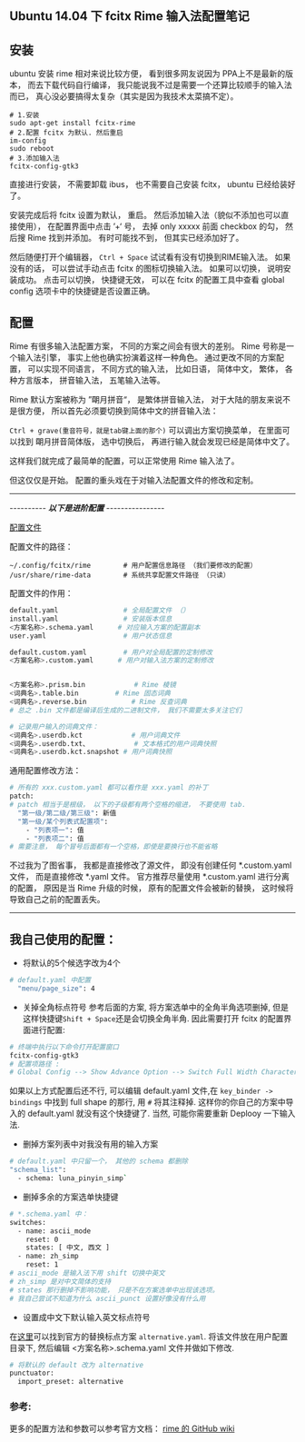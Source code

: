 Ubuntu 14.04 下 fcitx Rime 输入法配置笔记
-----------------


## 安装
ubuntu 安装 rime 相对来说比较方便， 看到很多网友说因为 PPA上不是最新的版本， 而去下载代码自行编译， 我只能说我不过是需要一个还算比较顺手的输入法而已， 真心没必要搞得太复杂（其实是因为我技术太菜搞不定）。 
```shell
# 1.安装
sudo apt-get install fcitx-rime
# 2.配置 fcitx 为默认. 然后重启
im-config
sudo reboot
# 3.添加输入法
fcitx-config-gtk3
```
直接进行安装， 不需要卸载 ibus， 也不需要自己安装 fcitx， ubuntu 已经给装好了。

安装完成后将 fcitx 设置为默认， 重启。 然后添加输入法（貌似不添加也可以直接使用）， 在配置界面中点击 ’+‘ 号， 去掉 only xxxxx 前面 checkbox 的勾， 然后搜 Rime 找到并添加。 有时可能找不到， 但其实已经添加好了。

然后随便打开个编辑器， `Ctrl + Space` 试试看有没有切换到RIME输入法。
如果没有的话， 可以尝试手动点击 fcitx 的图标切换输入法。 如果可以切换， 说明安装成功。
点击可以切换， 快捷键无效， 可以在 fcitx 的配置工具中查看 global config 选项卡中的快捷键是否设置正确。


## 配置

Rime 有很多输入法配置方案， 不同的方案之间会有很大的差别。 Rime 号称是一个输入法引擎， 事实上他也确实扮演着这样一种角色。 通过更改不同的方案配置， 可以实现不同语言， 不同方式的输入法， 比如日语， 简体中文， 繁体， 各种方言版本， 拼音输入法， 五笔输入法等。 

Rime 默认方案被称为 ”朙月拼音“， 是繁体拼音输入法， 对于大陆的朋友来说不是很方便， 所以首先必须要切换到简体中文的拼音输入法： 

`Ctrl + grave(重音符号，就是tab键上面的那个)`  可以调出方案切换菜单， 在里面可以找到 朙月拼音简体版， 选中切换后， 再进行输入就会发现已经是简体中文了。 

这样我们就完成了最简单的配置，可以正常使用 Rime 输入法了。 

但这仅仅是开始。 配置的重头戏在于对输入法配置文件的修改和定制。

---------------------------------------------------

---------- _**以下是进阶配置**_ ----------------

[配置文件](https://gist.github.com/Chunlin-Li/d85292f8b62514e7753df5d1b722026f)

配置文件的路径：
```
~/.config/fcitx/rime		# 用户配置信息路径 （我们要修改的配置）
/usr/share/rime-data		# 系统共享配置文件路径 （只读）
```

配置文件的作用：
```bash
default.yaml				# 全局配置文件 （）
install.yaml				# 安装版本信息
<方案名称>.schema.yaml		# 对应输入方案的配置副本
user.yaml					# 用户状态信息

default.custom.yaml 		# 用户对全局配置的定制修改
<方案名称>.custom.yaml		# 用户对输入法方案的定制修改


<方案名称>.prism.bin			# Rime 棱镜
<词典名>.table.bin			# Rime 固态词典
<词典名>.reverse.bin			# Rime 反查词典
# 总之 .bin 文件都是编译后生成的二进制文件， 我们不需要太多关注它们

# 记录用户输入的词典文件：
<词典名>.userdb.kct			# 用户词典文件
<词典名>.userdb.txt、			# 文本格式的用户词典快照
<词典名>.userdb.kct.snapshot # 用户词典快照
```

通用配置修改方法：
```bash
# 所有的 xxx.custom.yaml 都可以看作是 xxx.yaml 的补丁
patch:
# patch 相当于是根级， 以下的子级都有两个空格的缩进， 不要使用 tab. 
  "第一级/第二级/第三级": 新值
  "第一级/某个列表式配置项": 
    - "列表项一": 值
    - "列表项二": 值
# 需要注意， 每个冒号后面都有一个空格，即使是要换行也不能省略
```

不过我为了图省事， 我都是直接修改了源文件， 即没有创建任何  *.custom.yaml 文件， 而是直接修改 *.yaml 文件。  官方推荐尽量使用 *.custom.yaml 进行分离的配置， 原因是当 Rime 升级的时候， 原有的配置文件会被新的替换， 这时候将导致自己之前的配置丢失。 

----------------------------

## 我自己使用的配置：

* 将默认的5个候选字改为4个

```bash
# default.yaml 中配置
  "menu/page_size": 4
```

* 关掉全角标点符号
 参考后面的方案, 将方案选单中的全角半角选项删掉, 但是这样快捷键`Shift + Space`还是会切换全角半角. 因此需要打开 fcitx 的配置界面进行配置: 
```bash
# 终端中执行以下命令打开配置窗口
fcitx-config-gtk3
# 配置项路径 : 
# Global Config --> Show Advance Option --> Switch Full Width Character Mode
```
如果以上方式配置后还不行, 可以编辑 default.yaml 文件,在 `key_binder -> bindings` 中找到 full shape 的那行, 用 `#` 将其注释掉. 这样你的你自己的方案中导入的 default.yaml 就没有这个快捷键了. 当然, 可能你需要重新 Deplooy 一下输入法.

* 删掉方案列表中对我没有用的输入方案

```bash
# default.yaml 中只留一个， 其他的 schema 都删除
"schema_list":
  - schema: luna_pinyin_simp`
```
* 删掉多余的方案选单快捷键
```bash
# *.schema.yaml 中：
switches:
  - name: ascii_mode
    reset: 0
    states: [ 中文, 西文 ]
  - name: zh_simp
    reset: 1
# ascii_mode 是输入法下用 shift 切换中英文
# zh_simp 是对中文简体的支持
# states 那行删掉不影响功能， 只是不在方案选单中出现该选项。
# 我自己尝试不知道为什么 ascii_punct 设置好像没有什么用
```
* 设置成中文下默认输入英文标点符号

 在[这里](https://gist.github.com/lotem/2334409)可以找到官方的替换标点方案 `alternative.yaml`. 将该文件放在用户配置目录下, 然后编辑 <方案名称>.schema.yaml 文件并做如下修改.

```bash
# 将默认的 default 改为 alternative
punctuator:
  import_preset: alternative
```

### 参考: 

更多的配置方法和参数可以参考官方文档： [rime 的 GitHub wiki](https://github.com/rime/home/wiki)



